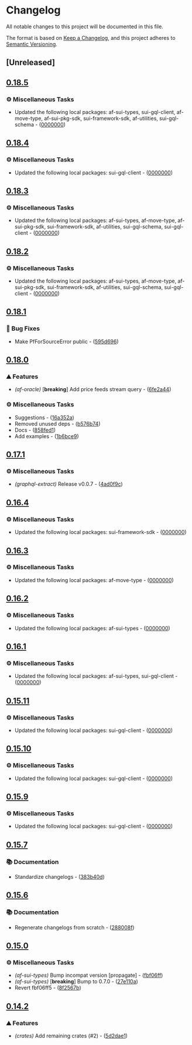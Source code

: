 # Changelog

All notable changes to this project will be documented in this file.

The format is based on [Keep a Changelog](https://keepachangelog.com/en/1.0.0/),
and this project adheres to [Semantic Versioning](https://semver.org/spec/v2.0.0.html).


## [Unreleased]

## [0.18.5](https://github.com/AftermathFinance/aftermath-sdk-rust/compare/af-oracle-v0.18.4...af-oracle-v0.18.5)

### ⚙️ Miscellaneous Tasks

- Updated the following local packages: af-sui-types, sui-gql-client, af-move-type, af-sui-pkg-sdk, sui-framework-sdk, af-utilities, sui-gql-schema - ([0000000](https://github.com/AftermathFinance/aftermath-sdk-rust/commit/0000000))


## [0.18.4](https://github.com/AftermathFinance/aftermath-sdk-rust/compare/af-oracle-v0.18.3...af-oracle-v0.18.4)

### ⚙️ Miscellaneous Tasks

- Updated the following local packages: sui-gql-client - ([0000000](https://github.com/AftermathFinance/aftermath-sdk-rust/commit/0000000))


## [0.18.3](https://github.com/AftermathFinance/aftermath-sdk-rust/compare/af-oracle-v0.18.2...af-oracle-v0.18.3)

### ⚙️ Miscellaneous Tasks

- Updated the following local packages: af-sui-types, af-move-type, af-sui-pkg-sdk, sui-framework-sdk, af-utilities, sui-gql-schema, sui-gql-client - ([0000000](https://github.com/AftermathFinance/aftermath-sdk-rust/commit/0000000))


## [0.18.2](https://github.com/AftermathFinance/aftermath-sdk-rust/compare/af-oracle-v0.18.1...af-oracle-v0.18.2)

### ⚙️ Miscellaneous Tasks

- Updated the following local packages: af-sui-types, af-move-type, af-sui-pkg-sdk, sui-framework-sdk, af-utilities, sui-gql-schema, sui-gql-client - ([0000000](https://github.com/AftermathFinance/aftermath-sdk-rust/commit/0000000))


## [0.18.1](https://github.com/AftermathFinance/aftermath-sdk-rust/compare/af-oracle-v0.18.0...af-oracle-v0.18.1)

### 🐛 Bug Fixes

- Make PfForSourceError public - ([595d696](https://github.com/AftermathFinance/aftermath-sdk-rust/commit/595d696062c6f7a8a2bcf48d4e134848830f61b8))


## [0.18.0](https://github.com/AftermathFinance/aftermath-sdk-rust/compare/af-oracle-v0.17.1...af-oracle-v0.18.0)

### ⛰️ Features

- *(af-oracle)* [**breaking**] Add price feeds stream query - ([6fe2a44](https://github.com/AftermathFinance/aftermath-sdk-rust/commit/6fe2a44bab3335db589629f8d1e91590084a7463))

### ⚙️ Miscellaneous Tasks

- Suggestions - ([16a352a](https://github.com/AftermathFinance/aftermath-sdk-rust/commit/16a352a7e7b1f82387a75f5166936b5b9f72f014))
- Removed unused deps - ([b576b74](https://github.com/AftermathFinance/aftermath-sdk-rust/commit/b576b74f4de68db49906fd56d649f6996d1e2a20))
- Docs - ([858fed1](https://github.com/AftermathFinance/aftermath-sdk-rust/commit/858fed1b8883fa2080aa75df7a5184a6781ba9cb))
- Add examples - ([1b6bce9](https://github.com/AftermathFinance/aftermath-sdk-rust/commit/1b6bce9be5397ded301c4c5afc0e893328b70bb4))


## [0.17.1](https://github.com/AftermathFinance/aftermath-sdk-rust/compare/af-oracle-v0.17.0...af-oracle-v0.17.1)

### ⚙️ Miscellaneous Tasks

- *(graphql-extract)* Release v0.0.7 - ([4ad0f9c](https://github.com/AftermathFinance/aftermath-sdk-rust/commit/4ad0f9c3efddb947fad1e81463b64afd95f4be7d))


## [0.16.4](https://github.com/AftermathFinance/aftermath-sdk-rust/compare/af-oracle-v0.16.3...af-oracle-v0.16.4)

### ⚙️ Miscellaneous Tasks

- Updated the following local packages: sui-framework-sdk - ([0000000](https://github.com/AftermathFinance/aftermath-sdk-rust/commit/0000000))


## [0.16.3](https://github.com/AftermathFinance/aftermath-sdk-rust/compare/af-oracle-v0.16.2...af-oracle-v0.16.3)

### ⚙️ Miscellaneous Tasks

- Updated the following local packages: af-move-type - ([0000000](https://github.com/AftermathFinance/aftermath-sdk-rust/commit/0000000))


## [0.16.2](https://github.com/AftermathFinance/aftermath-sdk-rust/compare/af-oracle-v0.16.1...af-oracle-v0.16.2)

### ⚙️ Miscellaneous Tasks

- Updated the following local packages: af-sui-types - ([0000000](https://github.com/AftermathFinance/aftermath-sdk-rust/commit/0000000))


## [0.16.1](https://github.com/AftermathFinance/aftermath-sdk-rust/compare/af-oracle-v0.16.0...af-oracle-v0.16.1)

### ⚙️ Miscellaneous Tasks

- Updated the following local packages: af-sui-types, sui-gql-client - ([0000000](https://github.com/AftermathFinance/aftermath-sdk-rust/commit/0000000))


## [0.15.11](https://github.com/AftermathFinance/aftermath-sdk-rust/compare/af-oracle-v0.15.10...af-oracle-v0.15.11)

### ⚙️ Miscellaneous Tasks

- Updated the following local packages: sui-gql-client - ([0000000](https://github.com/AftermathFinance/aftermath-sdk-rust/commit/0000000))


## [0.15.10](https://github.com/AftermathFinance/aftermath-sdk-rust/compare/af-oracle-v0.15.9...af-oracle-v0.15.10)

### ⚙️ Miscellaneous Tasks

- Updated the following local packages: sui-gql-client - ([0000000](https://github.com/AftermathFinance/aftermath-sdk-rust/commit/0000000))


## [0.15.9](https://github.com/AftermathFinance/aftermath-sdk-rust/compare/af-oracle-v0.15.8...af-oracle-v0.15.9)

### ⚙️ Miscellaneous Tasks

- Updated the following local packages: sui-gql-client - ([0000000](https://github.com/AftermathFinance/aftermath-sdk-rust/commit/0000000))


## [0.15.7](https://github.com/AftermathFinance/aftermath-sdk-rust/compare/af-oracle-v0.15.6...af-oracle-v0.15.7)

### 📚 Documentation

- Standardize changelogs - ([383b40d](https://github.com/AftermathFinance/aftermath-sdk-rust/commit/383b40d75c38f637aafe06438673f71e1c57d432))


## [0.15.6](https://github.com/AftermathFinance/aftermath-sdk-rust/compare/af-oracle-v0.15.5...af-oracle-v0.15.6)

### 📚 Documentation

- Regenerate changelogs from scratch - ([288008f](https://github.com/AftermathFinance/aftermath-sdk-rust/commit/288008f5b60193ea34b765d8ad605cf4f25207e9))

## [0.15.0](https://github.com/AftermathFinance/aftermath-sdk-rust/compare/af-oracle-v0.14.2...af-oracle-v0.15.0)

### ⚙️ Miscellaneous Tasks

- *(af-sui-types)* Bump incompat version [propagate] - ([fbf06ff](https://github.com/AftermathFinance/aftermath-sdk-rust/commit/fbf06ff5b383d73297a7595b6a4ca7300bdbfbd2))
- *(af-sui-types)* [**breaking**] Bump to 0.7.0 - ([27e110a](https://github.com/AftermathFinance/aftermath-sdk-rust/commit/27e110a9455d4a1b9c4d9c1a9e4e0c85728a1e96))
- Revert fbf06ff5 - ([8f2567b](https://github.com/AftermathFinance/aftermath-sdk-rust/commit/8f2567b6efd2924092cb5a5a382a5cabeaf7fafd))

## [0.14.2](https://github.com/AftermathFinance/aftermath-sdk-rust/compare/af-oracle-v0.14.0...af-oracle-v0.14.2)

### ⛰️ Features

- *(crates)* Add remaining crates (#2) - ([5d2dae1](https://github.com/AftermathFinance/aftermath-sdk-rust/commit/5d2dae1392de8ed6a5af63a0e559bd3416112b35))

<!-- generated by git-cliff -->
